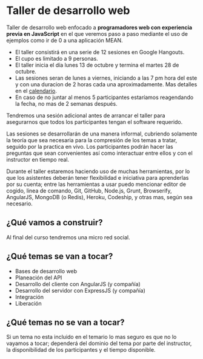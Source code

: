 Taller de desarrollo web
========================

Taller de desarrollo web enfocado a **programadores web con experiencia previa en JavaScript** en el que veremos paso a paso mediante el uso de ejemplos como ir de 0 a una aplicación MEAN.

- El taller consistirá en una serie de 12 sesiones en Google Hangouts.
- El cupo es limitado a 9 personas.
- El taller inicia el día lunes 13 de octubre y termina el martes 28 de octubre.
- Las sesiones seran de lunes a viernes, iniciando a las 7 pm hora del este y con una duracion de 2 horas cada una aproximadamente. Mas detalles en el [calendario](https://www.google.com/calendar/embed?src=f1brsol4qbaav1h1osq10gem5o%40group.calendar.google.com&ctz=America/New_York).
- En caso de no juntar al menos 5 participantes estaríamos reagendando la fecha, no mas de 2 semanas después.

Tendremos una sesión adicional antes de arrancar el taller para asegurarnos que todos los participantes tengan el software requerido.

Las sesiones se desarrollarán de una manera informal, cubriendo solamente la teoría que sea necesaria para la compresión de los temas a tratar, seguido por la practica en vivo. Los participantes podrán hacer las preguntas que sean convenientes así como interactuar entre ellos y con el instructor en tiempo real.

Durante el taller estaremos haciendo uso de muchas herramientas, por lo que los asistentes deberán tener flexibilidad e iniciativa para aprenderlas por su cuenta; entre las herramientas a usar puedo mencionar editor de cogido, linea de comando, Git, GitHub, Node.js, Grunt, Browserify, AngularJS, MongoDB (o Redis), Heroku, Codeship, y otras mas, según sea necesario.

¿Qué vamos a construir?
-----------------------

Al final del curso tendremos una micro red social.

¿Qué temas se van a tocar?
--------------------------

- Bases de desarrollo web
- Planeación del API
- Desarrollo del cliente con AngularJS (y compañía)
- Desarrollo del servidor con ExpressJS (y compañía)
- Integración
- Liberación


¿Qué temas no se van a tocar?
-----------------------------

Si un tema no esta incluido en el temario lo mas seguro es que no lo vayamos a tocar; dependerá del dominio del tema por parte del instructor, la disponibilidad de los participantes y el tiempo disponible.
